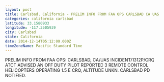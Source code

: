 ```yaml
---
layout: post
title: Carlsbad, California - PRELIM INFO FROM FAA OPS CARLSBAD CA UAS INCIDENT 1312P CRQ ATCT ADVISED AN OFF
categories: california carlsbad
latitude: 33.1580933
longitude: -117.3505939
city: Carlsbad
state: California
date: 2014-12-14T05:12:00.000Z
timeZoneName: Pacific Standard Time
---
```


PRELIM INFO FROM FAA OPS: CARLSBAD, CA/UAS INCIDENT/1312P/CRQ ATCT ADVISED AN OFF DUTY PILOT REPORTED 3 REMOTE CONTROL HELICOPTERS OPERATING 1.5 E CRQ, ALTITUDE UNKN. CARLSBAD PD NOTIFIED.